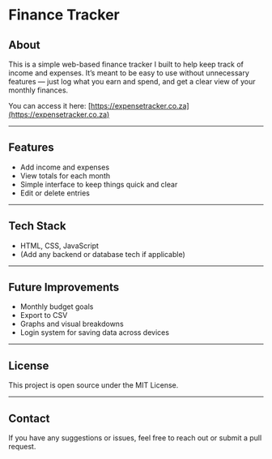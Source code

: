 # Finance Tracker

## About

This is a simple web-based finance tracker I built to help keep track of income and expenses. It’s meant to be easy to use without unnecessary features — just log what you earn and spend, and get a clear view of your monthly finances.

You can access it here: [https://expensetracker.co.za](https://expensetracker.co.za)

---

## Features

- Add income and expenses
- View totals for each month
- Simple interface to keep things quick and clear
- Edit or delete entries

---

## Tech Stack

- HTML, CSS, JavaScript  
- (Add any backend or database tech if applicable)

---

## Future Improvements

- Monthly budget goals
- Export to CSV
- Graphs and visual breakdowns
- Login system for saving data across devices

---

## License

This project is open source under the MIT License.

---

## Contact

If you have any suggestions or issues, feel free to reach out or submit a pull request.
